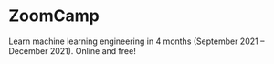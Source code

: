 # ZoomCamp
Learn machine learning engineering in 4 months (September 2021 – December 2021). Online and free!
